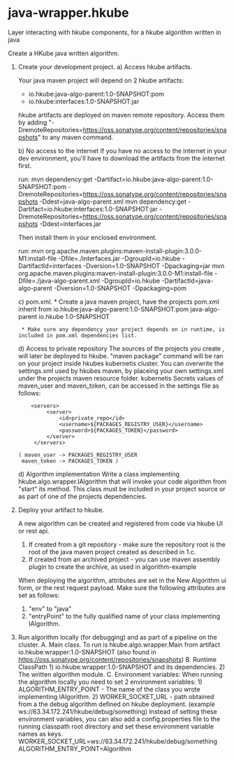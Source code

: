 # java-wrapper.hkube
Layer interacting with hkube components, for a hkube algorithm written in java

Create a HKube java written algorithm.

1. Create your development project.
   a) Access hkube artifacts.

     Your java maven project will depend on 2 hkube artifacts:
     * io.hkube:java-algo-parent:1.0-SNAPSHOT:pom
     * io.hkube:interfaces:1.0-SNAPSHOT:jar

     hkube artifacts are deployed on maven remote repository.
     Access them by adding "-DremoteRepositories=https://oss.sonatype.org/content/repositories/snapshots"
     to any maven command.



   b) No access to the internet
     If you have no access to the internet in your dev environment, you'll have to download the artifacts from the internet first.

     run:
     mvn dependency:get -Dartifact=io.hkube:java-algo-parent:1.0-SNAPSHOT:pom -DremoteRepositories=https://oss.sonatype.org/content/repositories/snapshots -Ddest=java-algo-parent.xml
     mvn dependency:get -Dartifact=io.hkube:interfaces:1.0-SNAPSHOT:jar -DremoteRepositories=https://oss.sonatype.org/content/repositories/snapshots -Ddest=interfaces.jar

     Then install them in your enclosed environment.

     run:
     mvn org.apache.maven.plugins:maven-install-plugin:3.0.0-M1:install-file  -Dfile=./interfaces.jar -DgroupId=io.hkube -DartifactId=interfaces -Dversion=1.0-SNAPSHOT -Dpackaging=jar
     mvn org.apache.maven.plugins:maven-install-plugin:3.0.0-M1:install-file  -Dfile=./java-algo-parent.xml -DgroupId=io.hkube -DartifactId=java-algo-parent -Dversion=1.0-SNAPSHOT -Dpackaging=pom

   c) pom.xml.
        * Create a java maven project, have the projects pom.xml inherit from io.hkube:java-algo-parent:1.0-SNAPSHOT:pom
             <parent>
                   <artifactId>java-algo-parent</artifactId>
                   <groupId>io.hkube</groupId>
                   <version>1.0-SNAPSHOT</version>
              </parent>

        * Make sure any dependency your project depends on in runtime, is included in pom.xml dependencies list.

    d) Access to private repository
        The sources of the projects you create , will later be deployed to hkube. "maven package" command will be ran on your project inside hkubes kubernetis cluster. You can overwrite the settings.xml used by hkubes maven, by placeing your own settings.xml under the projects maven resource folder.
        kubernetis Secrets values of maven_user and maven_token, can be accessed in the settings file as follows:

           <servers>
                <server>
                    <id>private_repo</id>
                    <username>${PACKAGES_REGISTRY_USER}</username>
                    <password>${PACKAGES_TOKEN}</password>
                </server>
            </servers>

       ( maven_user -> PACKAGES_REGISTRY_USER
        maven_token -> PACKAGES_TOKEN )

    d) Algorithm implementation
     Write a class implementing hkube.algo.wrapper.IAlgorithm that will invoke your code algorithm from "start" its method.
     This class must be included in your project source or as part of one of the projects dependencies.



2. Deploy your artifact to hkube.

    A new algorithm can be created and registered from code via hkube UI or rest api.
    1. If created from a git repository - make sure the repository root is the root of the java maven project created as described in 1.c.
    2. If created from an archived project - you can use maven assembly plugin to create the archive, as used in algorithm-example

    When deploying the algorithm, attributes are set in the New Algorithm ui form, or the rest request payload.
    Make sure the following attributes are set as follows:
    1. "env" to "java"
    2. "entryPoint" to the fully qualified name of your class implementing IAlgorithm.

3. Run algorithm locally (for debugging) and as part of a pipeline on the cluster.
    A. Main class.
       To run is hkube.algo.wrapper.Main from artifact io.hkube:wrapper:1.0-SNAPSHOT (also found in https://oss.sonatype.org/content/repositories/snapshots)
    B. Runtime ClassPath
       1) io.hkube:wrapper:1.0-SNAPSHOT and its dependencies.
       2) The written algorithm module.
    C. Environment variables:
       When running the algorithm locally you need to set 2 environment variables:
       1) ALGORITHM_ENTRY_POINT - The name of the class you wrote implementing IAlgorithm.
       2) WORKER_SOCKET_URL - path obtained from a the debug algorithm defined on hkube deployment. (example ws://63.34.172.241/hkube/debug/something)
       Instead of setting these environment variables, you can also add a config.properties file to the running classpath root directory and set these environment variable names as keys.
                WORKER_SOCKET_URL=ws://63.34.172.241/hkube/debug/something
                ALGORITHM_ENTRY_POINT=Algorithm
